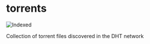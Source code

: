 torrents 
========
![Indexed](https://img.shields.io/badge/indexed-247467-blue)

Collection of torrent files discovered in the DHT network
